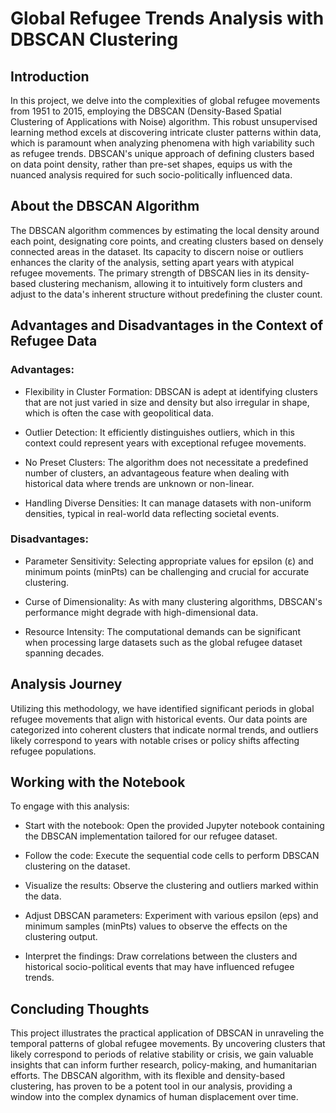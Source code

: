 # **Global Refugee Trends Analysis with DBSCAN Clustering**

## **Introduction**

In this project, we delve into the complexities of global refugee movements from 1951 to 2015, employing the DBSCAN (Density-Based Spatial Clustering of Applications with Noise) algorithm. This robust unsupervised learning method excels at discovering intricate cluster patterns within data, which is paramount when analyzing phenomena with high variability such as refugee trends. DBSCAN's unique approach of defining clusters based on data point density, rather than pre-set shapes, equips us with the nuanced analysis required for such socio-politically influenced data.

## **About the DBSCAN Algorithm**

The DBSCAN algorithm commences by estimating the local density around each point, designating core points, and creating clusters based on densely connected areas in the dataset. Its capacity to discern noise or outliers enhances the clarity of the analysis, setting apart years with atypical refugee movements. The primary strength of DBSCAN lies in its density-based clustering mechanism, allowing it to intuitively form clusters and adjust to the data's inherent structure without predefining the cluster count.

## **Advantages and Disadvantages in the Context of Refugee Data**

### Advantages:

- Flexibility in Cluster Formation: DBSCAN is adept at identifying clusters that are not just varied in size and density but also irregular in shape, which is often the case with geopolitical data.

- Outlier Detection: It efficiently distinguishes outliers, which in this context could represent years with exceptional refugee movements.

- No Preset Clusters: The algorithm does not necessitate a predefined number of clusters, an advantageous feature when dealing with historical data where trends are unknown or non-linear.

- Handling Diverse Densities: It can manage datasets with non-uniform densities, typical in real-world data reflecting societal events.

### Disadvantages:

- Parameter Sensitivity: Selecting appropriate values for epsilon (ε) and minimum points (minPts) can be challenging and crucial for accurate clustering.

- Curse of Dimensionality: As with many clustering algorithms, DBSCAN's performance might degrade with high-dimensional data.

- Resource Intensity: The computational demands can be significant when processing large datasets such as the global refugee dataset spanning decades.

## **Analysis Journey**

Utilizing this methodology, we have identified significant periods in global refugee movements that align with historical events. Our data points are categorized into coherent clusters that indicate normal trends, and outliers likely correspond to years with notable crises or policy shifts affecting refugee populations.

## **Working with the Notebook**

To engage with this analysis:

- Start with the notebook: Open the provided Jupyter notebook containing the DBSCAN implementation tailored for our refugee dataset.

- Follow the code: Execute the sequential code cells to perform DBSCAN clustering on the dataset.

- Visualize the results: Observe the clustering and outliers marked within the data.

- Adjust DBSCAN parameters: Experiment with various epsilon (eps) and minimum samples (minPts) values to observe the effects on the clustering output.

- Interpret the findings: Draw correlations between the clusters and historical socio-political events that may have influenced refugee trends.

## **Concluding Thoughts**

This project illustrates the practical application of DBSCAN in unraveling the temporal patterns of global refugee movements. By uncovering clusters that likely correspond to periods of relative stability or crisis, we gain valuable insights that can inform further research, policy-making, and humanitarian efforts. The DBSCAN algorithm, with its flexible and density-based clustering, has proven to be a potent tool in our analysis, providing a window into the complex dynamics of human displacement over time.
